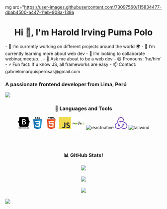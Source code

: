 mg src="https://user-images.githubusercontent.com/73097560/115834477-dbab4500-a447-11eb-908a-139a










<h1 align="center">Hi 👋, I'm Harold Irving Puma Polo</h1>
- 🔭 I’m currently working on different projects around the world 🌍
- 🌱 I’m currently learning more about web dev
- 👯 I’m looking to collaborate webinar,meetup...
- 💬 Ask me about to be a web dev
- 😄 Pronouns: 'he/him'
- ⚡ Fun fact: If u know JS, all frameworks are easy
- 📫 Contact: gabrielomarquisperosas@gmail.com
<h3 align="left">A passionate frontend developer from Lima, Perú</h3>

 
<img src="https://user-images.githubusercontent.com/73097560/115834477-dbab4500-a447-11eb-908a-139a6edaec5c.gif">
  <h3 align="center">🔨 Languages and Tools</h3>
  <p align="center">
    <img src="https://raw.githubusercontent.com/devicons/devicon/master/icons/bootstrap/bootstrap-plain-wordmark.svg" alt="bootstrap" width="40" height="40" />
    <img src="https://raw.githubusercontent.com/devicons/devicon/master/icons/css3/css3-original-wordmark.svg" alt="css3" width="40" height="40" />
    <img src="https://raw.githubusercontent.com/devicons/devicon/master/icons/html5/html5-original-wordmark.svg" alt="html5" width="40" height="40" />
    <img src="https://raw.githubusercontent.com/devicons/devicon/master/icons/javascript/javascript-original.svg" alt="javascript" width="40" height="40" />
    <img src="https://raw.githubusercontent.com/devicons/devicon/master/icons/nodejs/nodejs-original-wordmark.svg" alt="nodejs" width="40" height="40" />
    <img src="https://reactnative.dev/img/header_logo.svg" alt="reactnative" width="40" height="40" />
    <img src="https://raw.githubusercontent.com/devicons/devicon/master/icons/redux/redux-original.svg" alt="redux" width="40" height="40" />
    <img src="https://www.vectorlogo.zone/logos/tailwindcss/tailwindcss-icon.svg" alt="tailwind" width="40" height="40" />
  </p>
 </br>
 </br>
  
<h3 align="center">📊 GitHub Stats! </h3>

<section  align="center">
  <img src="https://github-readme-streak-stats.herokuapp.com/?user=HaroldIrvingPumaPolo&theme=dark&hide_border=false" /> 
  </section>
 </br>
 
 <section align="center" >
  <img    src="https://github-readme-stats.vercel.app/api?username=HaroldIrvingPumaPolo&theme=dark&show_icons=true&count_private=true" />
  </section>
 </br>
 
  <section align="center">
  <img    src="https://github-readme-stats.anuraghazra1.vercel.app/api/top-langs/?username=HaroldIrvingPumaPolo&theme=dark&hide_border=false&no-bg=true&no-frame=true&langs_count=10"/>
  </section>
 </br>
 
 <img src="https://user-images.githubusercontent.com/73097560/115834477-dbab4500-a447-11eb-908a-139a6edaec5c.gif">

  
  
